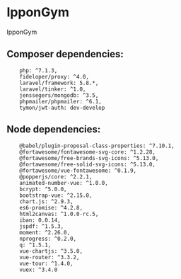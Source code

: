 # IpponGym
 IpponGym
 
## Composer dependencies: 
        php: ^7.1.3,
        fideloper/proxy: ^4.0,
        laravel/framework: 5.8.*,
        laravel/tinker: ^1.0,
        jenssegers/mongodb: ^3.5,
        phpmailer/phpmailer: ^6.1,
        tymon/jwt-auth: dev-develop

## Node dependencies:
        @babel/plugin-proposal-class-properties: ^7.10.1,
        @fortawesome/fontawesome-svg-core: ^1.2.28,
        @fortawesome/free-brands-svg-icons: ^5.13.0,
        @fortawesome/free-solid-svg-icons: ^5.13.0,
        @fortawesome/vue-fontawesome: ^0.1.9,
        @popperjs/core: ^2.2.1,
        animated-number-vue: ^1.0.0,
        bcrypt: ^5.0.0,
        bootstrap-vue: ^2.15.0,
        chart.js: ^2.9.3,
        es6-promise: ^4.2.8,
        html2canvas: ^1.0.0-rc.5,
        iban: 0.0.14,
        jspdf: ^1.5.3,
        moment: ^2.26.0,
        nprogress: ^0.2.0,
        q: ^1.5.1,
        vue-chartjs: ^3.5.0,
        vue-router: ^3.3.2,
        vue-tour: ^1.4.0,
        vuex: ^3.4.0
